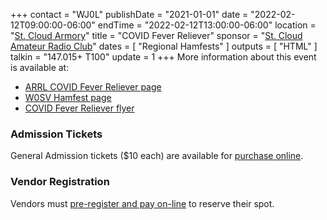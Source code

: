 +++
contact = "WJ0L"
publishDate = "2021-01-01"
date = "2022-02-12T09:00:00-06:00"
endTime = "2022-02-12T13:00:00-06:00"
location = "[St. Cloud Armory](https://goo.gl/maps/4gKAVWyTLAE2)"
title = "COVID Fever Reliever"
sponsor = "[St. Cloud Amateur Radio Club](https://w0sv.club/hamfest/)"
dates = [ "Regional Hamfests" ]
outputs = [ "HTML" ]
talkin = "147.015+ T100"
update = 1
+++
More information about this event is available at:
* [ARRL COVID Fever Reliever page](http://www.arrl.org/hamfests/covid-fever-reliever-2022)
* [W0SV Hamfest page](https://w0sv.club/hamfest/)
* [COVID Fever Reliever flyer](https://w0sv.club/wp-content/uploads/2021/12/The-Best-Hamfest-In-Central-Minnesota-v3.pdf)

### Admission Tickets
General Admission tickets ($10 each) are available for
[purchase online](https://w0sv.club/hamfest-2022-general-admission-tickets/).

### Vendor Registration
Vendors must [pre-register and pay on-line](https://w0sv.club/vendor-registration/) to reserve their spot.
